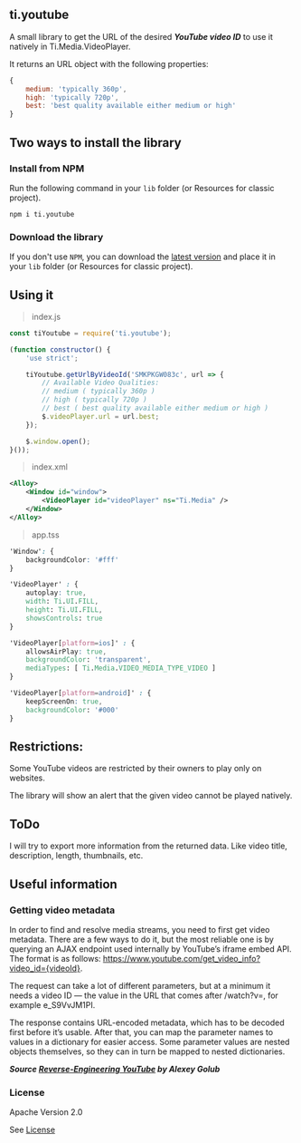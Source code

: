 ## ti.youtube

A small library to get the URL of the desired ***YouTube video ID*** to use it natively in Ti.Media.VideoPlayer.

It returns an URL object with the following properties:

```javascript
{
    medium: 'typically 360p',
    high: 'typically 720p',
    best: 'best quality available either medium or high'
}
```

## Two ways to install the library
### Install from NPM
Run the following command in your `lib` folder (or Resources for classic project).
```terminal
npm i ti.youtube
```

### Download the library
If you don't use `NPM`, you can download the [latest version](https://github.com/macCesar/ti.youtube/blob/master/ti.youtube.js) and place it in your `lib` folder (or Resources for classic project).

## Using it
> index.js
```javascript
const tiYoutube = require('ti.youtube');

(function constructor() {
    'use strict';

    tiYoutube.getUrlByVideoId('SMKPKGW083c', url => {
        // Available Video Qualities:
        // medium ( typically 360p )
        // high ( typically 720p )
        // best ( best quality available either medium or high )
        $.videoPlayer.url = url.best;
    });

    $.window.open();
}());
```

> index.xml
```xml
<Alloy>
    <Window id="window">
        <VideoPlayer id="videoPlayer" ns="Ti.Media" />
    </Window>
</Alloy>
```

> app.tss
```css
'Window': {
    backgroundColor: '#fff'
}

'VideoPlayer' : {
    autoplay: true,
    width: Ti.UI.FILL,
    height: Ti.UI.FILL,
    showsControls: true
}

'VideoPlayer[platform=ios]' : {
    allowsAirPlay: true,
    backgroundColor: 'transparent',
    mediaTypes: [ Ti.Media.VIDEO_MEDIA_TYPE_VIDEO ]
}

'VideoPlayer[platform=android]' : {
    keepScreenOn: true,
    backgroundColor: '#000'
}
```

## Restrictions:
Some YouTube videos are restricted by their owners to play only on websites.

The library will show an alert that the given video cannot be played natively.

## ToDo
I will try to export more information from the returned data. Like video title, description, length, thumbnails, etc.

## Useful information
### Getting video metadata
In order to find and resolve media streams, you need to first get video metadata. There are a few ways to do it, but the most reliable one is by querying an AJAX endpoint used internally by YouTube’s iframe embed API. The format is as follows: https://www.youtube.com/get_video_info?video_id={videoId}.

The request can take a lot of different parameters, but at a minimum it needs a video ID — the value in the URL that comes after /watch?v=, for example e_S9VvJM1PI.

The response contains URL-encoded metadata, which has to be decoded first before it’s usable. After that, you can map the parameter names to values in a dictionary for easier access. Some parameter values are nested objects themselves, so they can in turn be mapped to nested dictionaries.

***Source [Reverse-Engineering YouTube](https://tyrrrz.me/blog/reverse-engineering-youtube) by Alexey Golub***

### License
Apache Version 2.0

See [License](https://github.com/appit-online/youtube-info-streams/blob/master/LICENSE)
